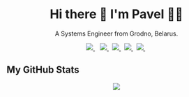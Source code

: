 <h1 align='center'>
  Hi there 👋 I'm Pavel 👨‍💻
</h1>

<p align='center'>
  A Systems Engineer from Grodno, Belarus.
</p>

<p align='center'>

  <a href="https://www.linkedin.com/in/pavelpikta/">
    <img src="https://img.shields.io/badge/linkedin-%230077B5.svg?&style=for-the-badge&logo=linkedin&logoColor=white"/>
  </a>&nbsp;&nbsp;

  <a href="https://instagram.com/pavel_pikta">
    <img src="https://img.shields.io/badge/instagram-%23E4405F.svg?&style=for-the-badge&logo=instagram&logoColor=white"/>
  </a>&nbsp;

  <a href="https://t.me/pavel_pikta">
    <img src="https://img.shields.io/badge/TELEGRAM-%230077B5.svg?&style=for-the-badge&logo=telegram&logoColor=white"/>
  </a>&nbsp;

  <a href="https://facebook.com/pavelpikta">
    <img src="https://img.shields.io/badge/facebook-%231877F2.svg?&style=for-the-badge&logo=facebook&logoColor=white"/>
  </a>&nbsp;

  <a href="https://open.spotify.com/user/mus1cboy">
    <img src="https://img.shields.io/badge/spotify-%231ED760.svg?&style=for-the-badge&logo=spotify&logoColor=white"/>
  </a>&nbsp;

</p>

## My GitHub Stats

<p align = "center">
  <img src = "https://github-readme-stats.vercel.app/api?username=pavelpikta&show_icons=true&theme=dracula&line_height=30">
  <!-- <img src = "https://github-readme-stats.vercel.app/api/top-langs/?username=pavelpikta&hide=css,html&theme=tokyonight"> -->
</p>
